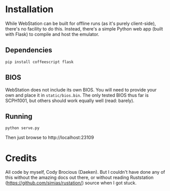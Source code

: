 Installation
============

While WebStation can be built for offline runs (as it's purely client-side), there's no facility to do this.  Instead, there's a simple Python web app (built with Flask) to compile and host the emulator.

Dependencies
------------

	pip install coffeescript flask

BIOS
----

WebStation does not include its own BIOS.  You will need to provide your own and place it in `static/bios.bin`.  The only tested BIOS thus far is SCPH1001, but others should work equally well (read: barely).

Running
-------

	python serve.py

Then just browse to http://localhost:23109

Credits
=======

All code by myself, Cody Brocious (Daeken).  But I couldn't have done any of this without the amazing docs out there, or without reading Ruststation (https://github.com/simias/rustation/) source when I got stuck.
